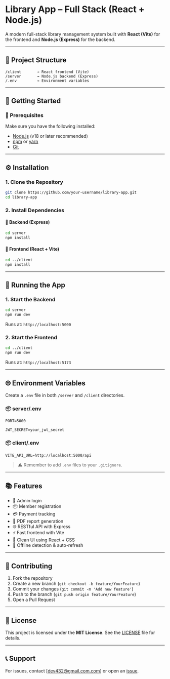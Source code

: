 # Library App – Full Stack (React + Node.js)

A modern full-stack library management system built with **React (Vite)** for the frontend and **Node.js (Express)** for the backend.

---

## 📁 Project Structure

```
/client       → React frontend (Vite)
/server       → Node.js backend (Express)
/.env         → Environment variables
```

---

## 🚀 Getting Started

### 🧰 Prerequisites

Make sure you have the following installed:

- [Node.js](https://nodejs.org/) (v18 or later recommended)
- [npm](https://www.npmjs.com/) or [yarn](https://yarnpkg.com/)
- [Git](https://git-scm.com/)

---

## ⚙️ Installation

### 1. Clone the Repository

```bash
git clone https://github.com/your-username/library-app.git
cd library-app
```

### 2. Install Dependencies

#### 🔹 Backend (Express)

```bash
cd server
npm install
```

#### 🔹 Frontend (React + Vite)

```bash
cd ../client
npm install
```

---

## 🧪 Running the App

### 1. Start the Backend

```bash
cd server
npm run dev
```

Runs at: `http://localhost:5000`

### 2. Start the Frontend

```bash
cd ../client
npm run dev
```

Runs at: `http://localhost:5173`

---

## 🌐 Environment Variables

Create a `.env` file in both `/server` and `/client` directories.

### 📦 server/.env

```
PORT=5000

JWT_SECRET=your_jwt_secret
```

### 📦 client/.env

```
VITE_API_URL=http://localhost:5000/api
```

> ⚠️ Remember to add `.env` files to your `.gitignore`.

---

## 📚 Features

- 🔐 Admin login
- 📦 Member registration
- 💳 Payment tracking
- 📄 PDF report generation
- 🌐 RESTful API with Express
- ⚡ Fast frontend with Vite
- 🌈 Clean UI using React + CSS
- 📡 Offline detection & auto-refresh

---

## 🤝 Contributing

1. Fork the repository  
2. Create a new branch (`git checkout -b feature/YourFeature`)  
3. Commit your changes (`git commit -m 'Add new feature'`)  
4. Push to the branch (`git push origin feature/YourFeature`)  
5. Open a Pull Request

---

## 📄 License

This project is licensed under the **MIT License**. See the [LICENSE](LICENSE) file for details.

---

## 📞 Support

For issues, contact [dev432@gmail.com.com] or open an [issue](https://github.com/your-username/library-app/issues).
